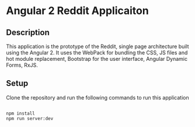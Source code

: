 
 # Angular 2 Reddit Applicaiton 
 
## Description
This application is the prototype of the Reddit, single page architecture built using the Angular 2. It uses the WebPack for bundling the CSS, JS files and hot module replacement, Bootstrap for the user interface, Angular Dynamic Forms, RxJS. 

## Setup
Clone the repository and run the following commands to run this application 

```  

npm install 
npm run server:dev

```  
